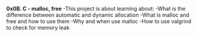 **0x0B. C - malloc, free**
-This project is about learning about:
-What is the difference between automatic and dynamic allocation
-What is malloc and free and how to use them
-Why and when use malloc
-How to use valgrind to check for memory leak
